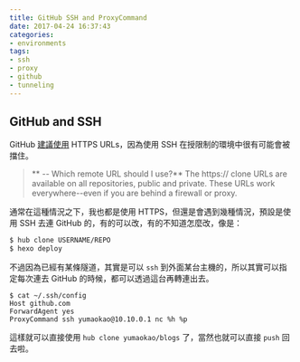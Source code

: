 ```yaml
---
title: GitHub SSH and ProxyCommand
date: 2017-04-24 16:37:43
categories:
- environments
tags:
- ssh 
- proxy
- github
- tunneling
---
```


## GitHub and SSH

GitHub [建議使用] HTTPS URLs，因為使用 SSH 在授限制的環境中很有可能會被擋住。
> ** -- Which remote URL should I use?**
> The https:// clone URLs are available on all repositories, public and private.
> These URLs work everywhere--even if you are behind a firewall or proxy. 

通常在這種情況之下，我也都是使用 HTTPS，但還是會遇到幾種情況，預設是使用 SSH 去連 GitHub 的，有的可以改，有的不知道怎麼改，像是：
```sh
$ hub clone USERNAME/REPO
$ hexo deploy
```

不過因為已經有某條隧道，其實是可以 `ssh` 到外面某台主機的，所以其實可以指定每次連去 GitHub 的時候，都可以透過這台再轉連出去。

```
$ cat ~/.ssh/config
Host github.com
ForwardAgent yes
ProxyCommand ssh yumaokao@10.10.0.1 nc %h %p

```

這樣就可以直接使用 `hub clone yumaokao/blogs` 了，當然也就可以直接 `push` 回去啦。


[建議使用]: https://help.github.com/articles/which-remote-url-should-i-use/
